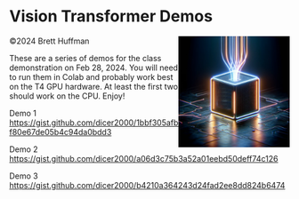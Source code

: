 
# Vision Transformer Demos

<img src="./VTView.png" alt="ViT" width="200" align="right" />

©2024 Brett Huffman

These are a series of demos for the class demonstration on Feb 28, 2024.  You will need to run them in Colab and probably work best on the T4 GPU hardware.  At least the first two should work on the CPU.  Enjoy!




Demo 1<br />
https://gist.github.com/dicer2000/1bbf305afbf80e67de05b4c94da0bdd3

Demo 2<br />
https://gist.github.com/dicer2000/a06d3c75b3a52a01eebd50deff74c126

Demo 3<br />
https://gist.github.com/dicer2000/b4210a364243d24fad2ee8dd824b6474
